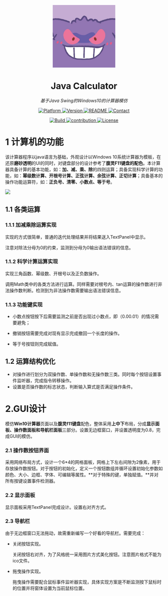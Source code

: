 

<p align="center">
    <img src="https://github.com/Dafeigy/Wireless-Calculator-based-on-2FSK/raw/main/Pic/logo.jpg" alt="logo" width=200 height=200 />
</p>
<h1 align="center">Java Calculator</h1>
<p align="center">
    <em>基于Java Swing的Windows10的计算器模仿</em>
</p>
<p align="center">
    <a href="https://www.oracle.com/java/technologies/javase-downloads.html">
        <img src="https://img.shields.io/badge/Platform-Java-orange.svg" alt="Platform">
    </a>
    <a href="https://github.com/Dafeigy/Wireless-Calculator-based-on-2FSK">
        <img src="https://img.shields.io/badge/Version-0.80-red.svg" alt="Version">
    </a>
    <a href="https://github.com/Dafeigy/Wireless-Calculator-based-on-2FSK/blob/main/README.md">
        <img src="https://img.shields.io/badge/Readme-Clickhere-yellow.svg" alt="README">
    </a>
    <a href="http://cybercolyce.cn/">
        <img src="https://img.shields.io/badge/Contact-Homepage-brightgreen.svg" alt="Contact">
    </a><p align="center">
    <a href="https://github.com/me-shaon/GLWTPL/blob/master/LICENSE">
        <img src="https://img.shields.io/badge/Build-passing-purple.svg" alt="Build">
    </a>
    <a href="https://github.com/Dafeigy">
        <img src="https://img.shields.io/badge/Contribution-Welcome-blue.svg" alt="contribution">
    </a>
    <a href="https://github.com/me-shaon/GLWTPL/blob/master/LICENSE">
        <img src="https://img.shields.io/badge/License-GLWT-critical.svg" alt="License">
    </a>
</p>


# 1 计算机的功能

该计算器程序以java语言为基础，外观设计以Windows 10系统计算器为模板，在还原**磨砂透明**的UI的同时，对键盘部分的设计参考了**腹灵F11键盘的配色**。本计算器具备计算的基本功能，如：**加、减、乘、除**的四则运算；具备实现科学计算的功能，如：**幂级数计算、开根号计算、正弦计算、余弦计算、正切计算**；具备基本的操作功能运算符，如：**正负号、清零、小数点、等于号**。



![](https://i.loli.net/2020/12/20/HLXnJpt9NiOcZRu.png)

## 1.1 各类运算

### 1.1.1 加减乘除运算实现

实现的方式很简单，普通的迭代处理结果并将结果送入TextPanel中显示。

注意对除法分母为0的约束，监测到分母为0输出语法错误的信息。

### 1.1.2 科学计算运算实现

实现三角函数、幂级数、开根号以及正负数操作。

调用Math类中的各类方法进行运算。同样需要对根号内、tan运算的操作数进行非法操作数判断。检测到为非法操作数需要输出语法错误信息。

### 1.1.3 功能键实现

* 小数点按钮按下后需要监测之前是否出现过小数点，即（0.00.01）的情况需要避免；

* 撤销按钮需要完成对现有显示完成撤回一个长度的操作。
* 等于号按钮则完成赋值。



## 1.2 运算结构优化

* 对操作进行划分为双操作数、单操作数和无操作数三类。同时每个按钮设置事件监听器，完成指令转移操作。
* 设置是否操作数的标志状态，判断输入算式是否满足操作条件。



# 2.GUI设计

模仿**Win10计算器**页面以及**腹灵f11键盘**配色，整体采用**上中下**布局，分成**显示面板、操作数面板和导航栏面板**三部分。设置无边框窗口，并设置透明度为0.8，完成GUI的模仿。

### 2.1 操作数按钮界面

采用网络布局方式，设计一个6*4的网格面板，网格上下左右间隙为2像素，用于存放操作数按钮。对于按钮的初始化，定义一个按钮数组并循环设置初始化参数如颜色、大小、边框、字体、可编辑等属性。**对于特殊的键，单独赋值。**并对所有按键设置事件检测器。

### 2.2 显示面板

显示面板采用TextPanel完成设计。设置右对齐方式。

### 2.3 导航栏

由于无边框窗口无法拖动，故需重新编写一个好看的导航栏。需要完成：

* 关闭按钮实现。

  关闭按钮右对齐，为了风格统一采用图片方式美化按钮。注意图片格式不能为ico文件。

* 拖曳操作实现。

  拖曳操作需要配合鼠标事件监听器实现，具体实现方案是不断监测按下鼠标时的位置并将窗体设置为当前鼠标位置。


